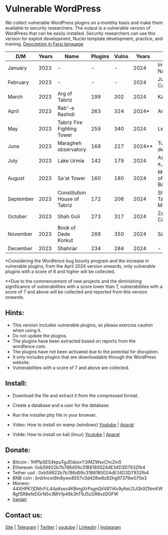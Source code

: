 # Vulnerable WordPress
We collect vulnerable WordPress plugins on a monthly basis and make them available to security researchers. The output is a vulnerable version of WordPress that can be easily installed.
Security researchers can use this version for exploit development, Nuclei template development, practice, and training. [Description in Farsi language](https://onhexgroup.ir/tag/%d9%88%d8%b1%d8%af%d9%be%d8%b1%d8%b3-%d8%a2%d8%b3%db%8c%d8%a8-%d9%be%d8%b0%db%8c%d8%b1/)

| D/M       | Years | Name                         | Plugins | Vulns | Years | Name                    | Plugins | Vulns |
| --------- | ----- | ---------------------------- | ------- | ------| ----- | ----------------------- | ------- | ------|
| January   | 2023  | \-                           | \-      | \-    | 2024  | Imadaddin Nasimi        | 171     | 210   |
| February  | 2023  | \-                           | \-      | \-    | 2024  | Jushin Castle           | 214     | 290   |
| March     | 2023  | Arg of Tabriz                | 199     | 202   | 2024  | Kandovan                | 355     | 492   |
| April     | 2023  | Rab'-e Rashidi               | 263     | 324   | 2024* | Arasbaran               | 202     | 267   |
| May       | 2023  | Tabriz Fire Fighting Tower   | 259     | 340   | 2024  | Leylan                  | 181     | 244   |
| June      | 2023  | Maragheh observatory         | 168     | 227   | 2024**| Turkish delight         | 54      | 55    |
| July      | 2023  | Lake Urmia                   | 142     | 179   | 2024  | Ash-e_doogh             | 56      | 56    |
| August    | 2023  | Sa'at Tower                  | 160     | 180   | 2024  |Museum of Ostad Bohtouni | 62      | 61    |
| September | 2023  | Constitution House of Tabriz | 172     | 206   | 2024  |Stone Tark Mosque        | 53      | 51    |
| October   | 2023  | Shah Goli                    | 273     | 317   | 2024  | Zahhak Castl            | 59      | 57    |
| November  | 2023  | Book of Dede Korkut          | 288     | 350   | 2024  | Sahand                  | 82      | 82    |
| December  | 2023  | Shahriar                     | 234     | 284   | 2024  | \-                      | \-      | \-    |


*Considering the Wordfence bug bounty program and the increase in vulnerable plugins, from the April 2024 version onwards, only vulnerable plugins with a score of 6 and higher will be collected.

**Due to the commencement of new projects and the diminishing significance of vulnerabilities with a score lower than 7, vulnerabilities with a score of 7 and above will be collected and reported from this version onwards.

## Hints:
- This version includes vulnerable plugins, so please exercise caution when using it.
- Do not update the plugins.
- The plugins have been extracted based on reports from the wordfence.com.
- The plugins have not been activated due to the potential for disruption.
- It only includes plugins that are downloadable through the WordPress website.
- Vulnerabilities with a score of 7 and above are collected.

## Install:
- Download the file and extract it from the compressed format.
- Create a database and a user for the database. 
- Run the installer.php file in your browser.

- Video: How to install on wamp (windows) [Youtube](https://www.youtube.com/watch?v=Bee8LZGpFG8) | [Aparat](https://www.aparat.com/v/wXrPU)
- Vidde: How to install on kali (linux) [Youtube](https://www.youtube.com/watch?v=49EghnqsWII) | [Aparat](https://www.aparat.com/v/mfdAs)

## Donate:
- Bitcoin : 1HPfpSES4kpuTgJDsbsxY3iMZWsxChcZm5
- Ethereum: 0xb59922b7b786d59c31B8180024dE34D3D7932fb4
- Tether usd : 0xb59922b7b786d59c31B8180024dE34D3D7932fb4
- BNB coin : bnb1ncm9ln8ywx8557v3d428w8z82hg97379w070e3
- Monero: 44XHPK7jDMcFiL44p6sez4KBmgXrPsgnQiiV8TiKv9yAeLDJQk9ZNmKWRgfSR8efeDGrN5v3MV1p46k3hT9J5zGR6vzDGFW
- [Iranian](https://zil.ink/onhexgroup)

## Contact us:
[Site](https://onhexgroup.ir/) | [Telegram](https://t.me/onhex_ir) | [Twitter](https://twitter.com/onhexgroup) | [youtube](https://www.youtube.com/@onhexgroup) | [Linkedin](https://www.linkedin.com/in/onhex-group/) | [Instagram](https://instagram.com/onhexgroup)
